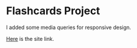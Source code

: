 # Flashcards Project

I added some media queries for responsive design.

[Here](https://flashcards-jetbrains-course.netlify.app/) is the site link.
